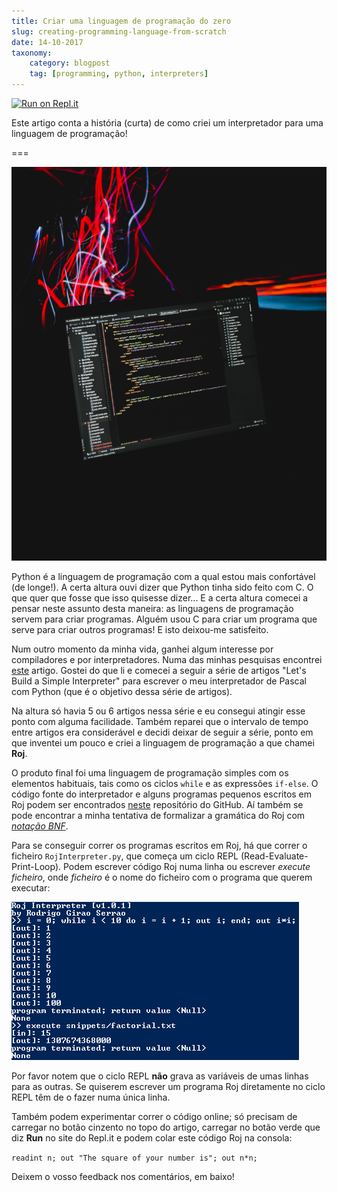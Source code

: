 ```yaml
---
title: Criar uma linguagem de programação do zero
slug: creating-programming-language-from-scratch
date: 14-10-2017
taxonomy:
    category: blogpost
    tag: [programming, python, interpreters]
---
```


[![Run on Repl.it](https://repl.it/badge/github/RojerGS/Roj)](https://repl.it/github/RojerGS/Roj)

Este artigo conta a história (curta) de como criei um interpretador para uma linguagem de programação!

===

![Um computador com algum código no ecrã](computer-screen-with-code.jpg?crop=0,1200,3300,2400)

Python é a linguagem de programação com a qual estou mais confortável (de longe!). A certa altura ouvi dizer que Python tinha sido feito com C. O que quer que fosse que isso quisesse dizer... E a certa altura comecei a pensar neste assunto desta maneira: as linguagens de programação servem para criar programas. Alguém usou C para criar um programa que serve para criar outros programas! E isto deixou-me satisfeito.

Num outro momento da minha vida, ganhei algum interesse por compiladores e por interpretadores. Numa das minhas pesquisas encontrei [este](https://ruslanspivak.com/lsbasi-part1/) artigo. Gostei do que li e comecei a seguir a série de artigos "Let's Build a Simple Interpreter" para escrever o meu interpretador de Pascal com Python (que é o objetivo dessa série de artigos).

Na altura só havia 5 ou 6 artigos nessa série e eu consegui atingir esse ponto com alguma facilidade. Também reparei que o intervalo de tempo entre artigos era considerável e decidi deixar de seguir a série, ponto em que inventei um pouco e criei a linguagem de programação a que chamei **Roj**.

O produto final foi uma linguagem de programação simples com os elementos habituais, tais como os ciclos ``while`` e as expressões ``if-else``. O código fonte do interpretador e alguns programas pequenos escritos em Roj podem ser encontrados [neste](https://github.com/RojerGS/Roj) repositório do GitHub. Aí também se pode encontrar a minha tentativa de formalizar a gramática do Roj com [_notação BNF_](https://en.wikipedia.org/wiki/Backus%E2%80%93Naur_form).

Para se conseguir correr os programas escritos em Roj, há que correr o ficheiro ``RojInterpreter.py``, que começa um ciclo REPL (Read-Evaluate-Print-Loop). Podem escrever código Roj numa linha ou escrever _execute ficheiro_, onde _ficheiro_ é o nome do ficheiro com o programa que querem executar:

![Uma captura de ecrã com uma interação básica com o interpretador do Roj](roj_repl_session_screenshot.png)

Por favor notem que o ciclo REPL **não** grava as variáveis de umas linhas para as outras. Se quiserem escrever um programa Roj diretamente no ciclo REPL têm de o fazer numa única linha.

Também podem experimentar correr o código online; só precisam de carregar no botão cinzento no topo do artigo, carregar no botão verde que diz **Run** no site do Repl.it e podem colar este código Roj na consola:

``readint n; out "The square of your number is"; out n*n;``

Deixem o vosso feedback nos comentários, em baixo!